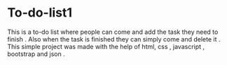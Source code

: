 # To-do-list1
This is a to-do list where people can come and add the task they need to finish . Also when the task is finished they can simply come and delete it . 
This simple project was made with the help of html, css , javascript , bootstrap and json .
